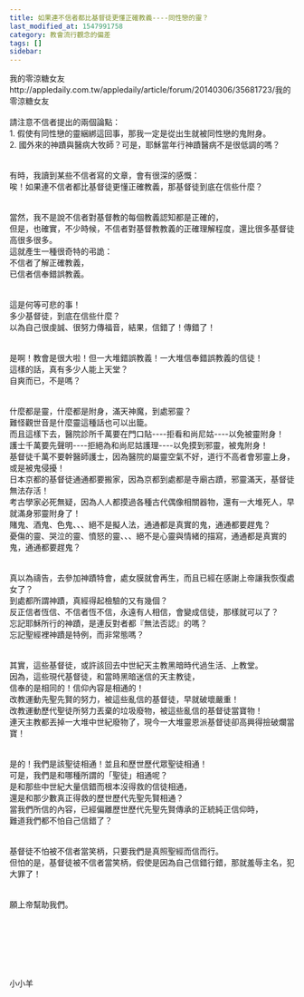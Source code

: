 ```yaml
---
title: 如果連不信者都比基督徒更懂正確教義----同性戀的靈？
last_modified_at: 1547991758
category: 教會流行觀念的偏差
tags: []
sidebar: 
---
```


<p>我的零涼糖女友<br/>http://appledaily.com.tw/appledaily/article/forum/20140306/35681723/我的零涼糖女友<br/><br/><!--more-->請注意不信者提出的兩個論點：<br/>1.	假使有同性戀的靈綑綁這回事，那我一定是從出生就被同性戀的鬼附身。<br/>2.	國外來的神蹟與醫病大牧師？可是，耶穌當年行神蹟醫病不是很低調的嗎？<br/><br/><br/>有時，我讀到某些不信者寫的文章，會有很深的感慨：<br/>唉！如果連不信者都比基督徒更懂正確教義，那基督徒到底在信些什麼？<br/><br/><br/>當然，我不是說不信者對基督教的每個教義認知都是正確的，<br/>但是，也確實，不少時候，不信者對基督教教義的正確理解程度，還比很多基督徒高很多很多。<br/>這就產生一種很奇特的弔詭：<br/>不信者了解正確教義，<br/>已信者信奉錯誤教義。<br/><br/><br/>這是何等可悲的事！<br/>多少基督徒，到底在信些什麼？<br/>以為自己很虔誠、很努力傳福音，結果，信錯了！傳錯了！<br/><br/><br/>是啊！教會是很大啦！但一大堆錯誤教義！一大堆信奉錯誤教義的信徒！<br/>這樣的話，真有多少人能上天堂？<br/>自爽而已，不是嗎？<br/><br/><br/>什麼都是靈，什麼都是附身，滿天神魔，到處邪靈？<br/>難怪觀世音是什麼靈這種話也可以出籠。<br/>而且這樣下去，醫院診所千萬要在門口貼----拒看和尚尼姑----以免被靈附身！<br/>護士千萬要先聲明----拒絕為和尚尼姑護理----以免摸到邪靈，被鬼附身！<br/>基督徒千萬不要幹醫師護士，因為醫院的屬靈空氣不好，道行不高者會邪靈上身，或是被鬼侵擾！<br/>日本京都的基督徒通通都要搬家，因為京都到處都是寺廟古蹟，邪靈滿天，基督徒無法存活！<br/>考古學家必死無疑，因為人人都摸過各種古代偶像相關器物，還有一大堆死人，早就滿身邪靈附身了！<br/>賭鬼、酒鬼、色鬼、、、絕不是擬人法，通通都是真實的鬼，通通都要趕鬼？<br/>憂傷的靈、哭泣的靈、憤怒的靈、、、絕不是心靈與情緒的描寫，通通都是真實的鬼，通通都要趕鬼？<br/><br/><br/>真以為禱告，去參加神蹟特會，處女膜就會再生，而且已經在感謝上帝讓我恢復處女了？<br/>到處都所謂神蹟，真經得起檢驗的又有幾個？<br/>反正信者恆信、不信者恆不信，永遠有人相信，會變成信徒，那樣就可以了？<br/>忘記耶穌所行的神蹟，是連反對者都『無法否認』的嗎？<br/>忘記聖經裡神蹟是特例，而非常態嗎？<br/><br/><br/>其實，這些基督徒，或許該回去中世紀天主教黑暗時代過生活、上教堂。<br/>因為，這些現代基督徒，和當時黑暗迷信的天主教徒，<br/>信奉的是相同的！信仰內容是相通的！<br/>改教運動先聖先賢的努力，被這些亂信的基督徒，早就破壞嚴重！<br/>改教運動歷代聖徒所努力丟棄的垃圾廢物，被這些亂信的基督徒當寶物！<br/>連天主教都丟掉一大堆中世紀廢物了，現今一大堆靈恩派基督徒卻高興得撿破爛當寶！<br/><br/><br/>是的！我們是該聖徒相通！並且和歷世歷代眾聖徒相通！<br/>可是，我們是和哪種所謂的「聖徒」相通呢？<br/>是和那些中世紀大量信錯而根本沒得救的信徒相通，<br/>還是和那少數真正得救的歷世歷代先聖先賢相通？<br/>當我們所信的內容，已經偏離歷世歷代先聖先賢傳承的正統純正信仰時，<br/>難道我們都不怕自己信錯了？<br/><br/><br/>基督徒不怕被不信者當笑柄，只要我們是真照聖經而信而行。<br/>但怕的是，基督徒被不信者當笑柄，假使是因為自己信錯行錯，那就羞辱主名，犯大罪了！<br/><br/><br/>願上帝幫助我們。<br/><br/><br/><br/><br/><br/><br/><br/>小小羊<br/><br/><br/><br/><br/><br/><br/><br/>
</p>